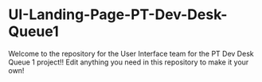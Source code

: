 # UI-Landing-Page-PT-Dev-Desk-Queue1

Welcome to the repository for the User Interface team for the PT Dev Desk Queue 1 project!! Edit anything you need in this repository to make it your own!
